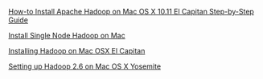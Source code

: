 
[How-to Install Apache Hadoop on Mac OS X 10.11 El Capitan Step-by-Step Guide](http://mac.thetutorialfree.com/2015/11/21/how-to-install-apache-hadoop-on-mac-os-x-10-11-el-capitan-step-by-step-guide/)

[Install Single Node Hadoop on Mac](http://blog.hampisoftware.com/index.php/2016/02/22/install-single-node-hadoop-on-mac/)

[Installing Hadoop on Mac OSX El Capitan](https://dtflaneur.wordpress.com/2015/10/02/installing-hadoop-on-mac-osx-el-capitan/)

[Setting up Hadoop 2.6 on Mac OS X Yosemite](http://sungsoo.github.io/2015/09/01/hadoop-installation-on-mac-os-x-yosemite.html)
